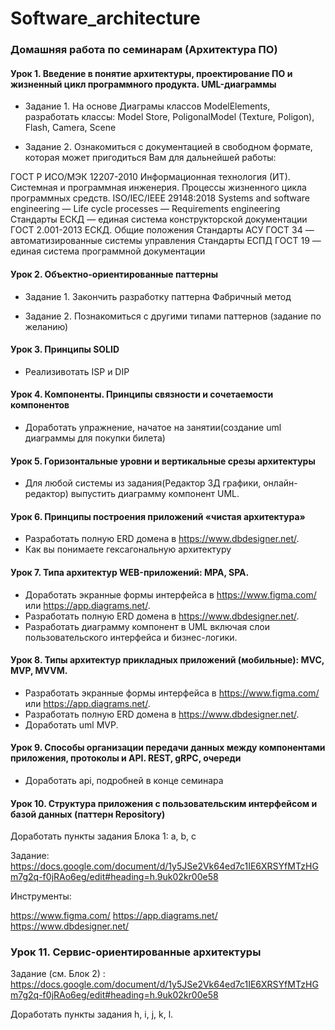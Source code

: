 # Software_architecture
### Домашняя работа по семинарам (Архитектура ПО)
#### Урок 1. Введение в понятие архитектуры, проектирование ПО и жизненный цикл программного продукта. UML-диаграммы
* Задание 1. На основе Диаграмы классов ModelElements, разработать классы: Model Store, PoligonalModel (Texture, Poligon), Flash, Camera, Scene

* Задание 2. Ознакомиться с документацией в свободном формате, которая может пригодиться Вам для дальнейшей работы:

ГОСТ Р ИСО/МЭК 12207-2010 Информационная технология (ИТ). Системная и программная инженерия. Процессы жизненного цикла программных средств.
ISO/IEC/IEEE 29148:2018 Systems and software engineering — Life cycle processes — Requirements engineering
Стандарты ЕСКД — единая система конструкторской документации
ГОСТ 2.001-2013 ЕСКД. Общие положения
Стандарты АСУ ГОСТ 34 — автоматизированные системы управления
Стандарты ЕСПД ГОСТ 19 — единая система программной документации

#### Урок 2. Объектно-ориентированные паттерны
* Задание 1. Закончить разработку паттерна Фабричный метод

* Задание 2. Познакомиться с другими типами паттернов (задание по желанию)


#### Урок 3. Принципы SOLID
* Реализивотать ISP и DIP

#### Урок 4. Компоненты. Принципы связности и сочетаемости компонентов
* Доработать упражнение, начатое на занятии(создание uml диаграммы для покупки билета)

#### Урок 5. Горизонтальные уровни и вертикальные срезы архитектуры
* Для любой системы из задания(Редактор 3Д графики, онлайн-редактор) выпустить диаграмму компонент UML.

#### Урок 6. Принципы построения приложений «чистая архитектура»
* Разработать полную ERD домена в https://www.dbdesigner.net/.
* Как вы понимаете гексагональную архитектуру

#### Урок 7. Типа архитектур WEB-приложений: MPA, SPA.
* Доработать экранные формы интерфейса в https://www.figma.com/ или https://app.diagrams.net/.
* Разработать полную ERD домена в https://www.dbdesigner.net/.
* Разработать диаграмму компонент в UML включая слои пользовательского интерфейса и бизнес-логики.

#### Урок 8. Типы архитектур прикладных приложений (мобильные): MVC, MVP, MVVM.
* Разработать экранные формы интерфейса в https://www.figma.com/ или https://app.diagrams.net/.
* Разработать полную ERD домена в https://www.dbdesigner.net/.
* Доработать uml MVP.

#### Урок 9. Способы организации передачи данных между компонентами приложения, протоколы и API. REST, gRPC, очереди
* Доработать api, подробней в конце семинара

#### Урок 10. Структура приложения с пользовательским интерфейсом и базой данных (паттерн Repository)
Доработать пункты задания Блока 1: a, b, c

Задание: https://docs.google.com/document/d/1y5JSe2Vk64ed7c1IE6XRSYfMTzHGm7g2q-f0jRAo6eg/edit#heading=h.9uk02kr00e58

Инструменты:

https://www.figma.com/
https://app.diagrams.net/
https://www.dbdesigner.net/

### Урок 11. Сервис-ориентированные архитектуры
Задание (см. Блок 2) : https://docs.google.com/document/d/1y5JSe2Vk64ed7c1IE6XRSYfMTzHGm7g2q-f0jRAo6eg/edit#heading=h.9uk02kr00e58

Доработать пункты задания h, i, j, k, l.
